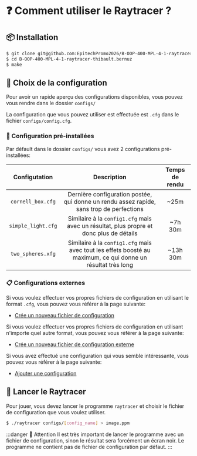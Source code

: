 # ❓ Comment utiliser le Raytracer ?

## 📦 Installation

```bash
$ git clone git@github.com:EpitechPromo2026/B-OOP-400-MPL-4-1-raytracer-thibault.bernuz.git
$ cd B-OOP-400-MPL-4-1-raytracer-thibault.bernuz
$ make
```

## 🎲 Choix de la configuration

Pour avoir un rapide aperçu des configurations disponibles, vous pouvez vous rendre dans le dossier `configs/`

La configuration que vous pouvez utiliser est effectuée est `.cfg` dans le fichier `configs/config.cfg`.


### 📝 Configuration pré-installées

Par défault dans le dossier `configs/` vous avez 2 configurations pré-installées:

Configutation | Description | Temps de rendu |
:---:|:---:|:---:|
`cornell_box.cfg` | Dernière configuration postée, qui donne un rendu assez rapide, sans trop de perfections | ~25m|
`simple_light.cfg` | Similaire à la `config1.cfg` mais avec un résultat, plus propre et donc plus de détails | ~7h 30m |
`two_spheres.xfg` | Similaire à la `config1.cfg` mais avec tout les effets boosté au maximum, ce qui donne un résultat très long | ~13h 30m |

### 📋 Configurations externes

Si vous voulez effectuer vos propres fichiers de configuration en utilisant le format `.cfg`, vous pouvez vous référer à la page suivante:
- [Crée un nouveau fichier de configuration](./Ajouter_nouveau_fichier_de_configuration.md)

Si vous voulez effectuer vos propres fichiers de configuration en utilisant n'importe quel autre format, vous pouvez vous référer à la page suivante:
- [Crée un nouveau fichier de configuration externe](./Ajouter_nouveau_fichier_de_configuration_externe.md)

Si vous avez effectué une configuration qui vous semble intéressante, vous pouvez vous référer à la page suivante:
- [Ajouter une configuration](./Ajouter_nouvelle_configuration.md)

## 🎱 Lancer le Raytracer

Pour jouer, vous devez lancer le programme `raytracer` et choisir le fichier de configuration que vous voulez utiliser.

```bash
$ ./raytracer configs/[config_name] > image.ppm
```

:::danger 🚨 Attention
Il est très important de lancer le programme avec un fichier de configuration, sinon le résultat sera forcément un écran noir.
Le programme ne contient pas de fichier de configuration par défaut.
:::
